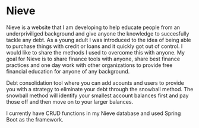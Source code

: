 # Nieve
Nieve is a website that I am developing to help educate people from an underpriviliged background and give anyone the knowledge to succesfully tackle any debt. As a young adult I was introduced to the idea of being able to purchase things with credit or loans and it quickly got out of control. I would like to share the methods I used to overcome this with anyone. My goal for Nieve is to share finance tools with anyone, share best finance practices and one day work with other organizations to provide free financial education for anyone of any background.

Debt consolidation tool where you can add acounts and users to provide you with a strategy to eliminate your debt through the snowball method. The snowball method will identify your smallest account balances first and pay those off and then move on to your larger balances.

I currently have CRUD functions in my Nieve database and used Spring Boot as the framework. 
